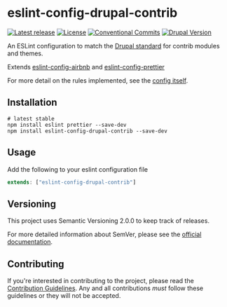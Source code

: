 # eslint-config-drupal-contrib

[![Latest release](https://img.shields.io/github/v/release/coldfrontlabs/eslint-config-drupal-contrib?include_prereleases&style=for-the-badge)](https://github.com/coldfrontlabs/eslint-config-drupal-contrib/releases)
[![License](https://img.shields.io/github/license/coldfrontlabs/eslint-config-drupal-contrib?style=for-the-badge)](/LICENSE)
[![Conventional Commits](https://img.shields.io/badge/Conventional%20Commits-1.0.0-yellow.svg?style=for-the-badge)](https://conventionalcommits.org)
[![Drupal Version](https://img.shields.io/badge/Drupal-8.7.x-blue?style=for-the-badge)](https://www.drupal.org/project/drupal/releases/8.7.0)

An ESLint configuration to match the [Drupal standard](https://www.drupal.org/node/1955232) for contrib modules and themes.

Extends [eslint-config-airbnb](https://github.com/airbnb/javascript) and [eslint-config-prettier](https://github.com/prettier/eslint-config-prettier)

For more detail on the rules implemented, see the [config itself](/index.js).

## Installation

```shell
# latest stable
npm install eslint prettier --save-dev
npm install eslint-config-drupal-contrib --save-dev
```

## Usage

Add the following to your eslint configuration file

```jsx
extends: ["eslint-config-drupal-contrib"]
```

## Versioning

This project uses Semantic Versioning 2.0.0 to keep track of releases.

For more detailed information about SemVer, please see the [official documentation](https://semver.org/).

## Contributing

If you're interested in contributing to the project, please read the [Contribution Guidelines](.github/CONTRIBUTING.md). Any and all contributions _must_ follow these guidelines or they will not be accepted.
